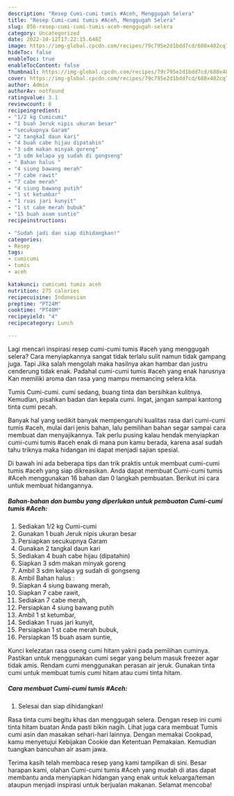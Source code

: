 ```yaml
---
description: "Resep Cumi-cumi tumis #Aceh, Menggugah Selera"
title: "Resep Cumi-cumi tumis #Aceh, Menggugah Selera"
slug: 856-resep-cumi-cumi-tumis-aceh-menggugah-selera
category: Uncategorized
date: 2022-10-12T17:22:15.648Z
image: https://img-global.cpcdn.com/recipes/79c795e2d1bdd7cd/680x482cq70/cumi-cumi-tumis-aceh-foto-resep-utama.jpg
hideToc: false
enableToc: true
enableTocContent: false
thumbnail: https://img-global.cpcdn.com/recipes/79c795e2d1bdd7cd/680x482cq70/cumi-cumi-tumis-aceh-foto-resep-utama.jpg
cover: https://img-global.cpcdn.com/recipes/79c795e2d1bdd7cd/680x482cq70/cumi-cumi-tumis-aceh-foto-resep-utama.jpg
author: Admin
authorAv: notfound
ratingvalue: 3.1
reviewcount: 8
recipeingredient:
- "1/2 kg Cumicumi"
- "1 buah Jeruk nipis ukuran besar"
- "secukupnya Garam"
- "2 tangkaI daun kari"
- "4 buah cabe hijau dipatahin"
- "3 sdm makan minyak goreng"
- "3 sdm kelapa yg sudah di gongseng"
- " Bahan halus "
- "4 siung bawang merah"
- "7 cabe rawit"
- "7 cabe merah"
- "4 siung bawang putih"
- "1 st ketumbar"
- "1 ruas jari kunyit"
- "1 st cabe merah bubuk"
- "15 buah asam suntie"
recipeinstructions:

- "Sudah jadi dan siap dihidangkan!"
categories:
- Resep
tags:
- cumicumi
- tumis
- aceh

katakunci: cumicumi tumis aceh 
nutrition: 275 calories
recipecuisine: Indonesian
preptime: "PT24M"
cooktime: "PT40M"
recipeyield: "4"
recipecategory: Lunch

---
```



Lagi mencari inspirasi resep cumi-cumi tumis #aceh yang menggugah selera? Cara menyiapkannya sangat tidak terlalu sulit namun tidak gampang juga. Tapi Jika salah mengolah maka hasilnya akan hambar dan justru cenderung tidak enak. Padahal cumi-cumi tumis #aceh yang enak harusnya Kan memiliki aroma dan rasa yang mampu memancing selera kita.


Tumis Cumi-cumi. cumi sedang, buang tinta dan bersihkan kulitnya. Kemudian, pisahkan badan dan kepala cumi. Ingat, jangan sampai kantong tinta cumi pecah.

Banyak hal yang sedikit banyak mempengaruhi kualitas rasa dari cumi-cumi tumis #aceh, mulai dari jenis bahan, lalu pemilihan bahan segar sampai cara membuat dan menyajikannya. Tak perlu pusing kalau hendak menyiapkan cumi-cumi tumis #aceh enak di mana pun kamu berada, karena asal sudah tahu triknya maka hidangan ini dapat menjadi sajian spesial.


Di bawah ini ada beberapa tips dan trik praktis untuk membuat cumi-cumi tumis #aceh yang siap dikreasikan. Anda dapat membuat Cumi-cumi tumis #Aceh menggunakan 16 bahan dan 0 langkah pembuatan. Berikut ini cara untuk membuat hidangannya.

<!--inarticleads1-->

##### Bahan-bahan dan bumbu yang diperlukan untuk pembuatan Cumi-cumi tumis #Aceh:

1. Sediakan 1/2 kg Cumi-cumi
1. Gunakan 1 buah Jeruk nipis ukuran besar
1. Persiapkan secukupnya Garam
1. Gunakan 2 tangkaI daun kari
1. Sediakan 4 buah cabe hijau (dipatahin)
1. Siapkan 3 sdm makan minyak goreng
1. Ambil 3 sdm kelapa yg sudah di gongseng
1. Ambil  Bahan halus :
1. Siapkan 4 siung bawang merah,
1. Siapkan 7 cabe rawit,
1. Sediakan 7 cabe merah,
1. Persiapkan 4 siung bawang putih
1. Ambil 1 st ketumbar,
1. Sediakan 1 ruas jari kunyit,
1. Persiapkan 1 st cabe merah bubuk,
1. Persiapkan 15 buah asam suntie,


Kunci kelezatan rasa oseng cumi hitam yakni pada pemilihan cuminya. Pastikan untuk menggunakan cumi segar yang belum masuk freezer agar tidak amis. Rendam cumi menggunakan perasan air jeruk. Gunakan tinta cumi untuk membuat tumis cumi hitam atau cumi tinta hitam. 

<!--inarticleads2-->

##### Cara membuat Cumi-cumi tumis #Aceh:


1. Selesai dan siap dihidangkan!

Rasa tinta cumi begitu khas dan menggugah selera. Dengan resep ini cumi tinta hitam buatan Anda pasti bikin nagih. Lihat juga cara membuat Tumis cumi asin dan masakan sehari-hari lainnya. Dengan memakai Cookpad, kamu menyetujui Kebijakan Cookie dan Ketentuan Pemakaian. Kemudian tuangkan bancuhan air asam jawa. 

Terima kasih telah membaca resep yang kami tampilkan di sini. Besar harapan kami, olahan Cumi-cumi tumis #Aceh yang mudah di atas dapat membantu anda menyiapkan hidangan yang enak untuk keluarga/teman ataupun menjadi inspirasi untuk berjualan makanan. Selamat mencoba!
